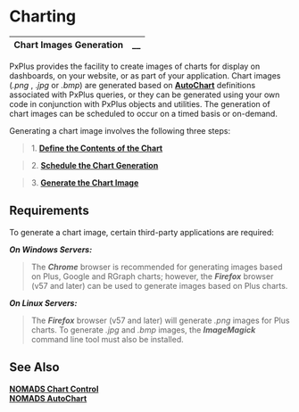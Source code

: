 # Charting

**Chart Images Generation** |  **__**  
---|---  
  
PxPlus provides the facility to create images of charts for display on dashboards, on your website, or as part of your application. Chart images (_.png_ , ._jpg_ or _.bmp_) are generated based on **[AutoChart](../NOMADS%20AutoChart/Introduction.md)** definitions associated with PxPlus queries, or they can be generated using your own code in conjunction with PxPlus objects and utilities. The generation of chart images can be scheduled to occur on a timed basis or on-demand.

Generating a chart image involves the following three steps:

> 1\. **[Define the Contents of the Chart](Define%20the%20Contents%20of%20the%20Chart.md)**

> 2\. **[Schedule the Chart Generation](Schedule%20the%20Chart%20Generation.md)**

> 3\. **[Generate the Chart Image](Generate%20the%20Chart%20Image.md)**

## Requirements

To generate a chart image, certain third-party applications are required:

**_On Windows Servers:_**

> The **_Chrome_** browser is recommended for generating images based on Plus, Google and RGraph charts; however, the **_Firefox_** browser (v57 and later) can be used to generate images based on Plus charts.

**_On Linux Servers:_**

> The **_Firefox_** browser (v57 and later) will generate _.png_ images for Plus charts. To generate _.jpg_ and _.bmp_ images, the **_ImageMagick_** command line tool must also be installed.

## See Also

**[NOMADS Chart Control](../NOMADS%20Graphical%20Application/Creating%20Panel%20Controls/Chart%20Control/Chart.md)**  
**[NOMADS AutoChart](../NOMADS%20AutoChart/Introduction.md)**
